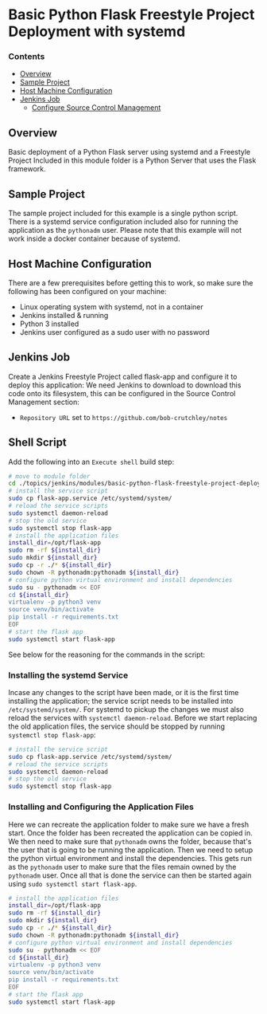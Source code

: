<!--PROPS
{
    "prereqs": [
        "jenkins/web-setup",
        "jenkins/jobs",
        "jenkins/freestyle-project",
        "linux/systemd",
        "linux/sudo"
    ]
}
-->
# Basic Python Flask Freestyle Project Deployment with systemd
<!--TOC_START-->
### Contents
- [Overview](#overview)
- [Sample Project](#sample-project)
- [Host Machine Configuration](#host-machine-configuration)
- [Jenkins Job](#jenkins-job)
	- [Configure Source Control Management](#configure-source-control-management)

<!--TOC_END-->
## Overview
Basic deployment of a Python Flask server using systemd and a Freestyle Project
Included in this module folder is a Python Server that uses the Flask framework.
## Sample Project
The sample project included for this example is a single python script.
There is a systemd service configuration included also for running the application as the `pythonadm` user.
Please note that this example will not work inside a docker container because of systemd.
## Host Machine Configuration
There are a few prerequisites before getting this to work, so make sure the following has been configured on your machine:
- Linux operating system with systemd, not in a container
- Jenkins installed & running
- Python 3 installed
- Jenkins user configured as a sudo user with no password
## Jenkins Job
Create a Jenkins Freestyle Project called flask-app and configure it to deploy this application:
We need Jenkins to download to download this code onto its filesystem, this can be configured in the Source Control Management section:
- `Repository URL` set to `https://github.com/bob-crutchley/notes`
## Shell Script
Add the following into an `Execute shell` build step:
```bash
# move to module folder
cd ./topics/jenkins/modules/basic-python-flask-freestyle-project-deployment-with-systemd
# install the service script
sudo cp flask-app.service /etc/systemd/system/
# reload the service scripts
sudo systemctl daemon-reload
# stop the old service
sudo systemctl stop flask-app
# install the application files
install_dir=/opt/flask-app
sudo rm -rf ${install_dir}
sudo mkdir ${install_dir}
sudo cp -r ./* ${install_dir}
sudo chown -R pythonadm:pythonadm ${install_dir}
# configure python virtual environment and install dependencies
sudo su - pythonadm << EOF
cd ${install_dir}
virtualenv -p python3 venv
source venv/bin/activate
pip install -r requirements.txt
EOF
# start the flask app
sudo systemctl start flask-app
```
See below for the reasoning for the commands in the script:
### Installing the systemd Service 
Incase any changes to the script have been made, or it is the first time installing the application; the service script needs to be installed into `/etc/systemd/system/`.
For systemd to pickup the changes we must also reload the services with `systemctl daemon-reload`.
Before we start replacing the old application files, the service should be stopped by running `systemctl stop flask-app`:
```bash
# install the service script
sudo cp flask-app.service /etc/systemd/system/
# reload the service scripts
sudo systemctl daemon-reload
# stop the old service
sudo systemctl stop flask-app
```
### Installing and Configuring the Application Files
Here we can recreate the application folder to make sure we have a fresh start.
Once the folder has been recreated the application can be copied in.
We then need to make sure that `pythonadm` owns the folder, because that's the user that is going to be running the application.
Then we need to setup the python virtual environment and install the dependencies.
This gets run as the `pythonadm` user to make sure that the files remain owned by the `pythonadm` user.
Once all that is done the service can then be started again using `sudo systemctl start flask-app`.
```bash
# install the application files
install_dir=/opt/flask-app
sudo rm -rf ${install_dir}
sudo mkdir ${install_dir}
sudo cp -r ./* ${install_dir}
sudo chown -R pythonadm:pythonadm ${install_dir}
# configure python virtual environment and install dependencies
sudo su - pythonadm << EOF
cd ${install_dir}
virtualenv -p python3 venv
source venv/bin/activate
pip install -r requirements.txt
EOF
# start the flask app
sudo systemctl start flask-app
```
